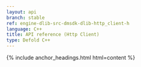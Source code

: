```yaml
---
layout: api
branch: stable
ref: engine-dlib-src-dmsdk-dlib-http_client-h
language: C++
title: API reference (Http Client)
type: Defold C++
---
```

{% include anchor_headings.html html=content %}